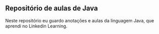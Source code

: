 ## Repositório de aulas de Java

Neste repositório eu guardo anotações e aulas da linguagem Java, que aprendi no Linkedin Learning.
